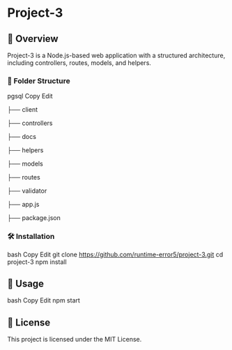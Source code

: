 # Project-3

## 🚀 Overview

Project-3 is a Node.js-based web application with a structured architecture, including controllers, routes, models, and helpers.

### 📂 Folder Structure
pgsql
Copy
Edit

├── client

├── controllers

├── docs

├── helpers

├── models

├── routes

├── validator

├── app.js

├── package.json

### 🛠️ Installation
bash
Copy
Edit
git clone https://github.com/runtime-error5/project-3.git
cd project-3
npm install
## 🚦 Usage
bash
Copy
Edit
npm start
## 📝 License
This project is licensed under the MIT License.
